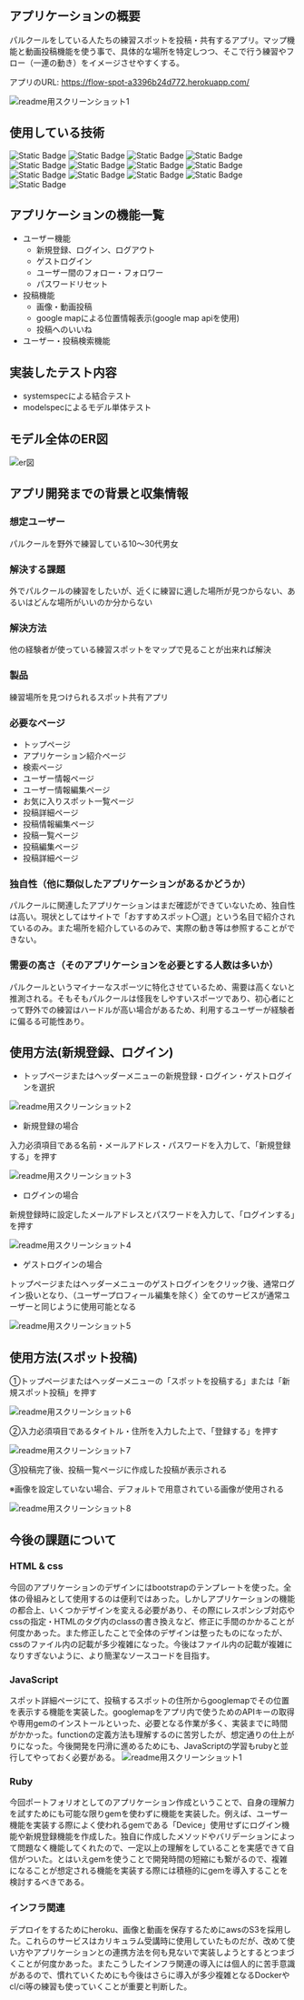 ## アプリケーションの概要
パルクールをしている人たちの練習スポットを投稿・共有するアプリ。マップ機能と動画投稿機能を使う事で、具体的な場所を特定しつつ、そこで行う練習やフロー（一連の動き）をイメージさせやすくする。

アプリのURL: https://flow-spot-a3396b24d772.herokuapp.com/

![readme用スクリーンショット1](readme-1.png)

## 使用している技術
![Static Badge](https://img.shields.io/badge/HTML5-%23E34F26?style=for-the-badge&logo=HTML5&logoColor=white)
![Static Badge](https://img.shields.io/badge/CSS3-blue?style=for-the-badge&logo=CSS3)
![Static Badge](https://img.shields.io/badge/JavaScript-black?style=for-the-badge&logo=JavaScript)
![Static Badge](https://img.shields.io/badge/Ruby%20on%20Rails-%23D30001?style=for-the-badge&logo=Ruby%20on%20Rails)
![Static Badge](https://img.shields.io/badge/Ruby-%23CC342D?style=for-the-badge&logo=Ruby)
![Static Badge](https://img.shields.io/badge/Rspec-%23CC342D?style=for-the-badge)
![Static Badge](https://img.shields.io/badge/MySQL-%234479A1?style=for-the-badge&logo=MySQL&logoColor=white)
![Static Badge](https://img.shields.io/badge/PostgreSQL-%234169E1?style=for-the-badge&logo=PostgreSQL&logoColor=white)
![Static Badge](https://img.shields.io/badge/Amazon%20aws-black?style=for-the-badge&logo=Amazon%20aws)
![Static Badge](https://img.shields.io/badge/Amazon%20S3-%23569A31?style=for-the-badge&logo=Amazon%20S3&logoColor=white)
![Static Badge](https://img.shields.io/badge/Heroku-%23430098?style=for-the-badge&logo=Heroku&logoColor=white)
![Static Badge](https://img.shields.io/badge/Google%20Maps-%234285F4?style=for-the-badge&logo=Google%20Maps&logoColor=white)
![Static Badge](https://img.shields.io/badge/Gmail-%23EA4335?style=for-the-badge&logo=Gmail&logoColor=white)

## アプリケーションの機能一覧
* ユーザー機能
  * 新規登録、ログイン、ログアウト
  * ゲストログイン
  * ユーザー間のフォロー・フォロワー
  * パスワードリセット
* 投稿機能
  * 画像・動画投稿
  * google mapによる位置情報表示(google map apiを使用)
  * 投稿へのいいね
* ユーザー・投稿検索機能

## 実装したテスト内容
* systemspecによる結合テスト
* modelspecによるモデル単体テスト

## モデル全体のER図
 ![er図](erd.png)

## アプリ開発までの背景と収集情報
### 想定ユーザー
パルクールを野外で練習している10～30代男女
### 解決する課題
外でパルクールの練習をしたいが、近くに練習に適した場所が見つからない、あるいはどんな場所がいいのか分からない
### 解決方法
他の経験者が使っている練習スポットをマップで見ることが出来れば解決
### 製品
練習場所を見つけられるスポット共有アプリ

### 必要なページ
* トップページ
* アプリケーション紹介ページ
* 検索ページ
* ユーザー情報ページ
* ユーザー情報編集ページ
* お気に入りスポット一覧ページ
* 投稿詳細ページ
* 投稿情報編集ページ
* 投稿一覧ページ
* 投稿編集ページ
* 投稿詳細ページ

### 独自性（他に類似したアプリケーションがあるかどうか）
パルクールに関連したアプリケーションはまだ確認ができていないため、独自性は高い。現状としてはサイトで「おすすめスポット〇選」という名目で紹介されているのみ。また場所を紹介しているのみで、実際の動き等は参照することができない。

### 需要の高さ（そのアプリケーションを必要とする人数は多いか）
パルクールというマイナーなスポーツに特化させているため、需要は高くないと推測される。そもそもパルクールは怪我をしやすいスポーツであり、初心者にとって野外での練習はハードルが高い場合があるため、利用するユーザーが経験者に偏るる可能性あり。

## 使用方法(新規登録、ログイン)
* トップページまたはヘッダーメニューの新規登録・ログイン・ゲストログインを選択

![readme用スクリーンショット2](readme-2.png)

* 新規登録の場合

入力必須項目である名前・メールアドレス・パスワードを入力して、「新規登録する」を押す

![readme用スクリーンショット3](readme-3.png)

* ログインの場合

新規登録時に設定したメールアドレスとパスワードを入力して、「ログインする」を押す

![readme用スクリーンショット4](readme-4.png)

* ゲストログインの場合

トップページまたはヘッダーメニューのゲストログインをクリック後、通常ログイン扱いとなり、（ユーザープロフィール編集を除く）全てのサービスが通常ユーザーと同じように使用可能となる

![readme用スクリーンショット5](readme-5.png)

## 使用方法(スポット投稿)

①トップページまたはヘッダーメニューの「スポットを投稿する」または「新規スポット投稿」を押す

![readme用スクリーンショット6](readme-6.png)

②入力必須項目であるタイトル・住所を入力した上で、「登録する」を押す

![readme用スクリーンショット7](readme-7.png)

③投稿完了後、投稿一覧ページに作成した投稿が表示される

※画像を設定していない場合、デフォルトで用意されている画像が使用される

![readme用スクリーンショット8](readme-8.png)
## 今後の課題について
### HTML & css
今回のアプリケーションのデザインにはbootstrapのテンプレートを使った。全体の骨組みとして使用するのは便利ではあった。しかしアプリケーションの機能の都合上、いくつかデザインを変える必要があり、その際にレスポンシブ対応やcssの指定・HTMLのタグ内のclassの書き換えなど、修正に手間のかかることが何度かあった。また修正したことで全体のデザインは整ったものになったが、cssのファイル内の記載が多少複雑になった。今後はファイル内の記載が複雑になりすぎないように、より簡潔なソースコードを目指す。

### JavaScript
スポット詳細ページにて、投稿するスポットの住所からgooglemapでその位置を表示する機能を実装した。googlemapをアプリ内で使うためのAPIキーの取得や専用gemのインストールといった、必要となる作業が多く、実装までに時間がかかった。functionの定義方法も理解するのに苦労したが、想定通りの仕上がりになった。今後開発を円滑に進めるためにも、JavaScriptの学習もrubyと並行してやっておく必要がある。
![readme用スクリーンショット1](readme-9.png)

### Ruby
今回ポートフォリオとしてのアプリケーション作成ということで、自身の理解力を試すためにも可能な限りgemを使わずに機能を実装した。例えば、ユーザー機能を実装する際によく使われるgemである「Device」使用せずにログイン機能や新規登録機能を作成した。独自に作成したメソッドやバリデーションによって問題なく機能してくれたので、一定以上の理解をしていることを実感できて自信がついた。とはいえgemを使うことで開発時間の短縮にも繋がるので、複雑になることが想定される機能を実装する際には積極的にgemを導入することを検討するべきである。

### インフラ関連
デプロイをするためにheroku、画像と動画を保存するためにawsのS3を採用した。これらのサービスはカリキュラム受講時に使用していたものだが、改めて使い方やアプリケーションとの連携方法を何も見ないで実装しようとするとつまづくことが何度かあった。またこうしたインフラ関連の導入には個人的に苦手意識があるので、慣れていくためにも今後はさらに導入が多少複雑となるDockerやcl/ci等の練習も使っていくことが重要と判断した。
